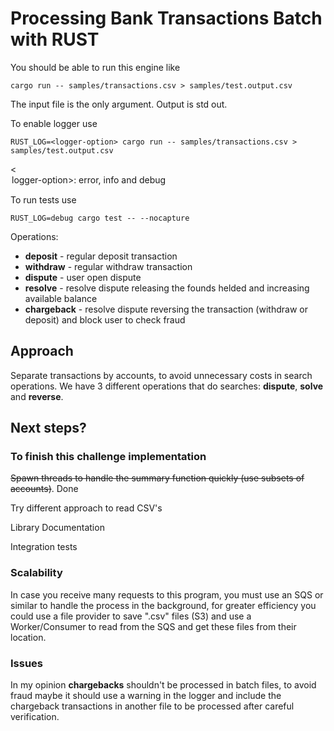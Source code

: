
# Processing Bank Transactions Batch with RUST

You should be able to run this engine like
```
cargo run -- samples/transactions.csv > samples/test.output.csv 
```
The input file is the only argument. Output is std out.

To enable logger use

```
RUST_LOG=<logger-option> cargo run -- samples/transactions.csv > samples/test.output.csv
```
<<option>logger-option>: error, info and debug

To run tests use

```
RUST_LOG=debug cargo test -- --nocapture
```
Operations:

 - **deposit** - regular deposit transaction
 - **withdraw** - regular withdraw transaction
 - **dispute** - user open dispute
 - **resolve** - resolve dispute releasing the founds helded and increasing available balance
 - **chargeback** - resolve dispute reversing the transaction (withdraw or deposit) and block user to check fraud


## Approach 

Separate transactions by accounts, to avoid unnecessary costs in search operations. We have 3 different operations that do searches: **dispute**, **solve** and **reverse**.

## Next steps?

### To finish this challenge implementation

~~Spawn threads to handle the summary function quickly (use subsets of accounts)~~. Done 

Try different approach to read CSV's 

Library Documentation

Integration tests

### Scalability
In case you receive many requests to this program, you must use an SQS or similar to handle the process in the background, for greater efficiency you could use a file provider to save ".csv" files (S3) and use a Worker/Consumer to read from the SQS and get these files from their location.

### Issues

In my opinion **chargebacks** shouldn't be processed in batch files, to avoid fraud maybe it should use a warning in the logger and include the chargeback transactions in another file to be processed after careful verification.

